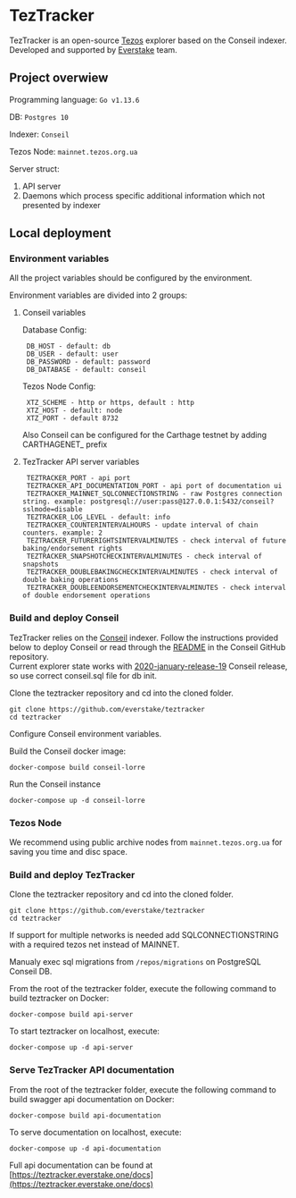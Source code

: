 # TezTracker
  TezTracker is an open-source [Tezos](https://tezos.com) explorer based on the Conseil indexer. Developed and supported by [Everstake](https://everstake.one) team. 

## Project overwiew

Programming language: `Go v1.13.6`

DB: `Postgres 10`

Indexer: `Conseil`

Tezos Node: `mainnet.tezos.org.ua`
	
 Server struct:
 
 1. API server
 2. Daemons which process specific additional information which not presented by indexer
	
## Local deployment
### Environment variables
All the project variables should be configured by the environment.

Environment variables are divided into 2 groups:
1. Conseil variables

	  Database Config:

		DB_HOST - default: db
		DB_USER - default: user
		DB_PASSWORD - default: password
		DB_DATABASE - default: conseil

    Tezos Node Config:

		XTZ_SCHEME - http or https, default : http
		XTZ_HOST - default: node
		XTZ_PORT - default 8732
    Also Conseil can be configured for the Carthage testnet by adding CARTHAGENET_ prefix

2. TezTracker API server variables

        TEZTRACKER_PORT	- api port
        TEZTRACKER_API_DOCUMENTATION_PORT - api port of documentation ui    
        TEZTRACKER_MAINNET_SQLCONNECTIONSTRING - raw Postgres connection string. example: postgresql://user:pass@127.0.0.1:5432/conseil?sslmode=disable
        TEZTRACKER_LOG_LEVEL - default: info
        TEZTRACKER_COUNTERINTERVALHOURS - update interval of chain counters. example: 2
        TEZTRACKER_FUTURERIGHTSINTERVALMINUTES - check interval of future baking/endorsement rights
        TEZTRACKER_SNAPSHOTCHECKINTERVALMINUTES - check interval of snapshots
        TEZTRACKER_DOUBLEBAKINGCHECKINTERVALMINUTES - check interval of double baking operations
        TEZTRACKER_DOUBLEENDORSEMENTCHECKINTERVALMINUTES - check interval of double endorsement operations

### Build and deploy Conseil
TezTracker relies on the [Conseil](https://github.com/Cryptonomic/Conseil) indexer. Follow the instructions provided below to deploy Conseil or read through the [README](https://github.com/Cryptonomic/Conseil/blob/master/README.md) in the Conseil GitHub repository.   
Current explorer state works with [2020-january-release-19](https://github.com/Cryptonomic/Conseil/releases/tag/2020-january-release-19) Conseil release, so use correct conseil.sql file for db init.

Clone the teztracker repository and cd into the cloned folder.

    git clone https://github.com/everstake/teztracker
    cd teztracker
    
Configure Conseil environment variables.

Build the Conseil docker image:

	docker-compose build conseil-lorre
  
Run the Conseil instance

	docker-compose up -d conseil-lorre
  
### Tezos Node
  We recommend using public archive nodes from `mainnet.tezos.org.ua` for saving you time and disc space.
  
### Build and deploy TezTracker
 
   Clone the teztracker repository and cd into the cloned folder.

    git clone https://github.com/everstake/teztracker
    cd teztracker
    
   If support for multiple networks is needed add SQLCONNECTIONSTRING with a required tezos net instead of MAINNET.
   
   Manualy exec sql migrations from `/repos/migrations` on PostgreSQL Conseil DB.
   
   From the root of the teztracker folder, execute the following command to build teztracker on Docker:
   
    docker-compose build api-server
    
   To start teztracker on localhost, execute:
   
    docker-compose up -d api-server
 
### Serve TezTracker API documentation
	
   From the root of the teztracker folder, execute the following command to build swagger api documentation on Docker:
   
    docker-compose build api-documentation
    
   To serve documentation on localhost, execute:
   
    docker-compose up -d api-documentation
    
 Full api documentation can be found at [https://teztracker.everstake.one/docs](https://teztracker.everstake.one/docs)
